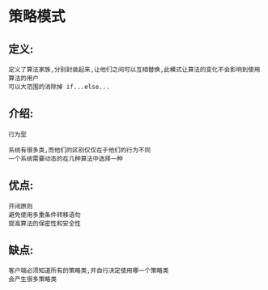 # 策略模式

## 定义:

    定义了算法家族,分别封装起来,让他们之间可以互相替换,此模式让算法的变化不会影响到使用算法的用户
    可以大范围的消除掉 if...else...
    
## 介绍:

    行为型
 
    系统有很多类,而他们的区别仅仅在于他们的行为不同
    一个系统需要动态的在几种算法中选择一种
    
## 优点:

    开闭原则
    避免使用多重条件转移语句
    提高算法的保密性和安全性
    
## 缺点:

    客户端必须知道所有的策略类,并自行决定使用哪一个策略类
    会产生很多策略类
    



